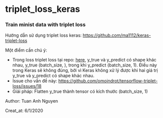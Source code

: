 # triplet_loss_keras
### Train minist data with triplet loss


Hướng dẫn sử dụng triplet loss keras: https://github.com/ma1112/keras-triplet-loss

Một điểm cần chú ý:
    
* Trong loss triplet loss tại repo: [here](https://github.com/omoindrot/tensorflow-triplet-loss), y_true và y_predict có shape khác nhau, y_true (batch_size, ), trong khi y_predict (batch_size, 1). Điều này trong Keras sẽ không đúng, bởi vì Keras không xử lý được khi hai giá trị y_true và y_predict có shape khác nhau.
* Issue cho vấn đề này: https://github.com/omoindrot/tensorflow-triplet-loss/issues/18
* Giải pháp: Flatten y_true thành tensor có kích thước (batch_size, 1)

Author: Tuan Anh Nguyen

Creat_at: 6/1/2020
